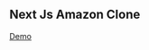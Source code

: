 ## Next Js Amazon Clone

[Demo]([https://nextjs.org/](https://next-amazon-clone-ehsankarimmi.vercel.app/))

